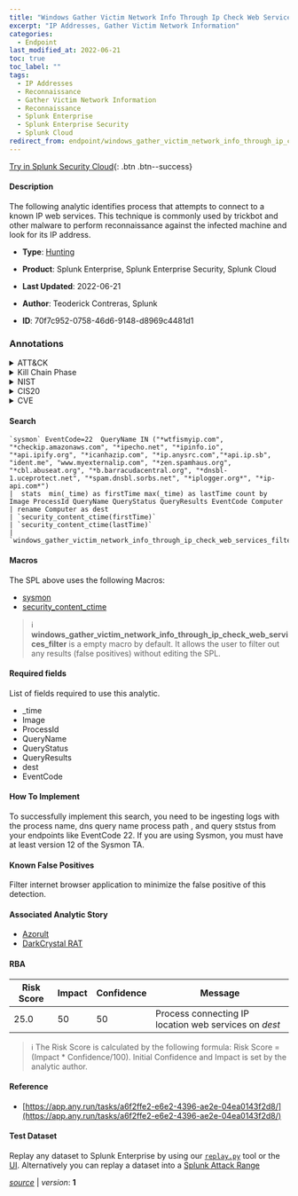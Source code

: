 ```yaml
---
title: "Windows Gather Victim Network Info Through Ip Check Web Services"
excerpt: "IP Addresses, Gather Victim Network Information"
categories:
  - Endpoint
last_modified_at: 2022-06-21
toc: true
toc_label: ""
tags:
  - IP Addresses
  - Reconnaissance
  - Gather Victim Network Information
  - Reconnaissance
  - Splunk Enterprise
  - Splunk Enterprise Security
  - Splunk Cloud
redirect_from: endpoint/windows_gather_victim_network_info_through_ip_check_web_services/
---
```




[Try in Splunk Security Cloud](https://www.splunk.com/en_us/cyber-security.html){: .btn .btn--success}

#### Description

The following analytic identifies process that attempts to connect to a known IP web services. This technique is commonly used by trickbot and other malware to perform reconnaissance against the infected machine and look for its IP address.

- **Type**: [Hunting](https://github.com/splunk/security_content/wiki/Detection-Analytic-Types)
- **Product**: Splunk Enterprise, Splunk Enterprise Security, Splunk Cloud

- **Last Updated**: 2022-06-21
- **Author**: Teoderick Contreras, Splunk
- **ID**: 70f7c952-0758-46d6-9148-d8969c4481d1

### Annotations
<details>
  <summary>ATT&CK</summary>

<div markdown="1">

#### [ATT&CK](https://attack.mitre.org/)

| ID          | Technique   | Tactic         |
| ----------- | ----------- |--------------- |
| [T1590.005](https://attack.mitre.org/techniques/T1590/005/) | IP Addresses | Reconnaissance |

| [T1590](https://attack.mitre.org/techniques/T1590/) | Gather Victim Network Information | Reconnaissance |

</div>
</details>


<details>
  <summary>Kill Chain Phase</summary>

<div markdown="1">

* Reconnaissance


</div>
</details>


<details>
  <summary>NIST</summary>

<div markdown="1">

* DE.AE



</div>
</details>

<details>
  <summary>CIS20</summary>

<div markdown="1">

* CIS 10



</div>
</details>

<details>
  <summary>CVE</summary>

<div markdown="1">


</div>
</details>


#### Search

```
`sysmon` EventCode=22  QueryName IN ("*wtfismyip.com", "*checkip.amazonaws.com", "*ipecho.net", "*ipinfo.io", "*api.ipify.org", "*icanhazip.com", "*ip.anysrc.com","*api.ip.sb", "ident.me", "www.myexternalip.com", "*zen.spamhaus.org", "*cbl.abuseat.org", "*b.barracudacentral.org", "*dnsbl-1.uceprotect.net", "*spam.dnsbl.sorbs.net", "*iplogger.org*", "*ip-api.com*") 
|  stats  min(_time) as firstTime max(_time) as lastTime count by  Image ProcessId QueryName QueryStatus QueryResults EventCode Computer 
| rename Computer as dest
| `security_content_ctime(firstTime)` 
| `security_content_ctime(lastTime)` 
| `windows_gather_victim_network_info_through_ip_check_web_services_filter`
```

#### Macros
The SPL above uses the following Macros:
* [sysmon](https://github.com/splunk/security_content/blob/develop/macros/sysmon.yml)
* [security_content_ctime](https://github.com/splunk/security_content/blob/develop/macros/security_content_ctime.yml)

> :information_source:
> **windows_gather_victim_network_info_through_ip_check_web_services_filter** is a empty macro by default. It allows the user to filter out any results (false positives) without editing the SPL.



#### Required fields
List of fields required to use this analytic.
* _time
* Image
* ProcessId
* QueryName
* QueryStatus
* QueryResults
* dest
* EventCode



#### How To Implement
To successfully implement this search, you need to be ingesting logs with the process name, dns query name process path , and query ststus from your endpoints like EventCode 22. If you are using Sysmon, you must have at least version 12 of the Sysmon TA.
#### Known False Positives
Filter internet browser application to minimize the false positive of this detection.

#### Associated Analytic Story
* [Azorult](/stories/azorult)
* [DarkCrystal RAT](/stories/darkcrystal_rat)




#### RBA

| Risk Score  | Impact      | Confidence   | Message      |
| ----------- | ----------- |--------------|--------------|
| 25.0 | 50 | 50 | Process connecting IP location web services on $dest$ |


> :information_source:
> The Risk Score is calculated by the following formula: Risk Score = (Impact * Confidence/100). Initial Confidence and Impact is set by the analytic author.


#### Reference

* [https://app.any.run/tasks/a6f2ffe2-e6e2-4396-ae2e-04ea0143f2d8/](https://app.any.run/tasks/a6f2ffe2-e6e2-4396-ae2e-04ea0143f2d8/)



#### Test Dataset
Replay any dataset to Splunk Enterprise by using our [`replay.py`](https://github.com/splunk/attack_data#using-replaypy) tool or the [UI](https://github.com/splunk/attack_data#using-ui).
Alternatively you can replay a dataset into a [Splunk Attack Range](https://github.com/splunk/attack_range#replay-dumps-into-attack-range-splunk-server)




[*source*](https://github.com/splunk/security_content/tree/develop/detections/endpoint/windows_gather_victim_network_info_through_ip_check_web_services.yml) \| *version*: **1**